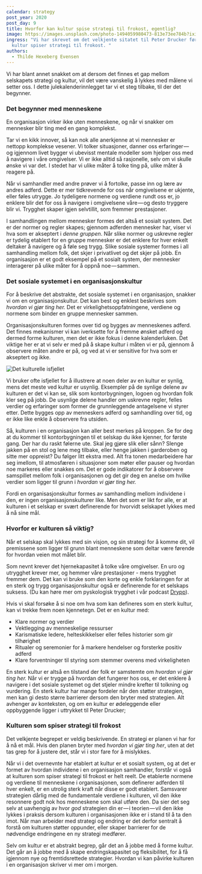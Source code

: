 ```yaml
---
calendar: strategy
post_year: 2020
post_day: 9
title: Hvorfor kan kultur spise strategi til frokost, egentlig?
image: https://images.unsplash.com/photo-1494059980473-813e73ee784b?ixid=MXwxMjA3fDB8MHxwaG90by1wYWdlfHx8fGVufDB8fHw%3D&ixlib=rb-1.2.1&auto=format&fit=crop&w=1949&q=80
ingress: "Vi har skrevet om det velkjente sitatet til Peter Drucker før; at
  kultur spiser strategi til frokost. "
authors:
  - Thilde Hexeberg Evensen
---
```

Vi har blant annet snakket om at dersom det finnes et gap mellom selskapets strategi og kultur, vil det være vanskelig å lykkes med målene vi setter oss. I dette julekalenderinnlegget tar vi et steg tilbake, til der det begynner.

### Det begynner med menneskene

En organisasjon virker ikke uten menneskene, og når vi snakker om mennesker blir ting med en gang komplekst.

Tar vi en kikk innover, så kan nok alle anerkjenne at vi mennesker er nettopp komplekse vesener. Vi tolker situasjoner, danner oss erfaringer — og igjennom livet bygger vi ubevisst mentale modeller som hjelper oss med å navigere i våre omgivelser. Vi er ikke alltid så rasjonelle, selv om vi skulle ønske vi var det. I stedet har vi ulike måter å tolke ting på, ulike måter å reagere på.

Når vi samhandler med andre prøver vi å fortolke, passe inn og lære av andres adferd. Dette er mer tidkrevende for oss når omgivelsene er ukjente, eller føles utrygge. Jo tydeligere normene og verdiene rundt oss er, jo enklere blir det for oss å navigere i omgivelsene våre — og desto tryggere blir vi. Trygghet skaper igjen selvtillit, som fremmer prestasjoner.

I samhandlingen mellom mennesker formes det altså et sosialt system. Det er der normer og regler skapes; gjennom adferden mennesker har, viser vi hva som er akseptert i *denne gruppen*. Når slike normer og uskrevne regler er tydelig etablert for en gruppe mennesker er det enklere for hver enkelt deltaker å navigere og å føle seg trygg. Slike sosiale systemer formes i all samhandling mellom folk, det skjer i privatlivet og det skjer på jobb. En organisasjon er et godt eksempel på et sosialt system, der mennesker interagerer på ulike måter for å oppnå noe — sammen.

### Det sosiale systemet i en organisasjonskultur

For å beskrive det abstrakte, det sosiale systemet i en organisasjon, snakker vi om en organisasjonskultur. Det kan best og enklest beskrives som *hvordan vi gjør ting her.* Det er virkelighetsoppfatningene, verdiene og normene som binder en gruppe mennesker sammen.

Organisasjonskulturen formes over tid og bygges av menneskenes adferd. Det finnes mekanismer vi kan iverksette for å fremme ønsket adferd og dermed forme kulturen, men det er ikke fokus i denne kalenderluken. Det viktige her er at vi selv er med på å skape kultur i måten vi er på, gjennom å observere måten andre er på, og ved at vi er sensitive for hva som er akseptert og ikke.

![](/assets/isfjellet-2.png "Det kulturelle isfjellet")

Vi bruker ofte isfjellet for å illustrere at noen deler av en kultur er synlig, mens det meste ved kultur er usynlig. Eksempler på de synlige delene av kulturen er det vi kan se, slik som kontorbygningen, logoen og hvordan folk kler seg på jobb. De usynlige delene handler om uskrevne regler, felles verdier og erfaringer som former de grunnleggende antagelsene vi styrer etter. Dette bygges opp av menneskers adferd og samhandling over tid, og er ikke like enkle å observere fra utsiden.

Så, kulturen i en organisasjon kan aller best merkes på kroppen. Se for deg at du kommer til kontorbygningen til et selskap du ikke kjenner, for første gang. Der har du raskt følerne ute. Skal jeg gjøre slik eller sånn? Slenge jakken på en stol og lene meg tilbake, eller henge jakken i garderoben og sitte mer oppreist? Du følger litt ekstra med. Alt fra tonen medarbeidere har seg imellom, til atmosfæren i situasjoner som møter eller pauser og hvordan noe markeres eller snakkes om. Det er gode indikatorer for å observere samspillet mellom folk i organisasjonen og det gir deg en anelse om hvilke verdier som ligger til grunn i *hvordan vi gjør ting her.*

Fordi en organisasjonskultur formes av samhandling mellom individene i den, er ingen organisasjonskulturer like. Men det som er likt for alle, er at kulturen i et selskap er svært definerende for hvorvidt selskapet lykkes med å nå sine mål.

### Hvorfor er kulturen så viktig?

Når et selskap skal lykkes med sin visjon, og sin strategi for å komme dit, vil premissene som ligger til grunn blant menneskene som deltar være førende for hvordan veien mot målet blir.

Som nevnt krever det hjernekapasitet å tolke våre omgivelser. En uro og utrygghet krever mer, og hemmer våre prestasjoner - mens trygghet fremmer dem. Det kan vi bruke som den korte og enkle forklaringen for at en sterk og trygg organisasjonskultur også er definerende for et selskaps suksess. (Du kan høre mer om pyskologisk trygghet i vår podcast [Drypp](https://open.spotify.com/episode/7qdGG3B9nnVRULDnBZwzNI?si=ZYqiYMpeRfSXIm862jnpCw)).

Hvis vi skal forsøke å si noe om hva som kan defineres som en sterk kultur, kan vi trekke frem noen kjennetegn. Det er en kultur med:

* Klare normer og verdier
* Vektlegging av menneskelige ressurser
* Karismatiske ledere, helteskikkelser eller felles historier som gir tilhørighet
* Ritualer og seremonier for å markere hendelser og forsterke positiv adferd
* Klare forventninger til styring som stemmer overens med virkeligheten

En sterk kultur er altså en tilstand der folk er samstemte om *hvordan vi gjør ting her.* Når vi er trygge på hvordan det fungerer hos oss, er det enklere å navigere i det sosiale systemet og det stjeler mindre krefter til tolkning og vurdering. En sterk kultur har mange fordeler når den støtter strategien, men kan gi desto større barrierer dersom den bryter med strategien. Alt avhenger av konteksten, og om en kultur er ødeleggende eller oppbyggende ligger i uttrykket til Peter Drucker;

### Kulturen som spiser strategi til frokost

Det velkjente begrepet er veldig beskrivende. En strategi er planen vi har for å nå et mål. Hvis den planen bryter med *hvordan vi gjør ting her*, uten at det tas grep for å justere det, står vi i stor fare for å mislykkes.

Når vi i det overnevnte har etablert at kultur er et sosialt system, og at det er formet av hvordan individene i en organisasjon samhandler, forstår vi også at kulturen som spiser strategi til frokost er helt reelt. De etablerte normene og verdiene til menneskene i organisasjonen, som definerer adferden til hver enkelt, er en utrolig sterk kraft når disse er godt etablert. Samsvarer strategien dårlig med de fundamentale verdiene i kulturen, vil den ikke resonnere godt nok hos menneskene som skal utføre den. Da sier det seg selv at uavhengig av hvor *god* strategien din er — i teorien — vil den ikke lykkes i praksis dersom kulturen i organisasjonen ikke er i stand til å ta den imot. Når man arbeider med strategi og endring er det derfor sentralt å forstå om kulturen støtter oppunder, eller skaper barrierer for de nødvendige endringene en ny strategi medfører.

Selv om kultur er et abstrakt begrep, går det an å jobbe med å forme kultur. Det går an å jobbe med å skape endringskapasitet og fleksibilitet, for å få igjennom nye og fremtidsrettede strategier. Hvordan vi kan påvirke kulturen i en organisasjon skriver vi mer om i morgen.